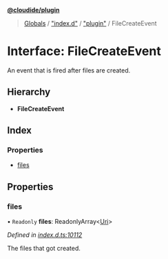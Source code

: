 **[@cloudide/plugin](../README.md)**

> [Globals](../README.md) / ["index.d"](../modules/_index_d_.md) / ["plugin"](../modules/_index_d_._plugin_.md) / FileCreateEvent

# Interface: FileCreateEvent

An event that is fired after files are created.

## Hierarchy

* **FileCreateEvent**

## Index

### Properties

* [files](_index_d_._plugin_.filecreateevent.md#files)

## Properties

### files

• `Readonly` **files**: ReadonlyArray\<[Uri](../classes/_index_d_._plugin_.uri.md)>

*Defined in [index.d.ts:10112](https://github.com/shuyaqian/cloudide-plugin-api/blob/57a3a2a/index.d.ts#L10112)*

The files that got created.
